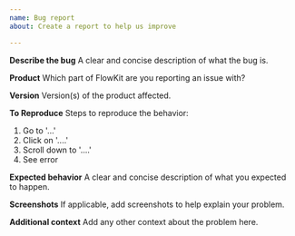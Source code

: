 ```yaml
---
name: Bug report
about: Create a report to help us improve

---
```


**Describe the bug**
A clear and concise description of what the bug is.

**Product**
Which part of FlowKit are you reporting an issue with?

**Version**
Version(s) of the product affected.

**To Reproduce**
Steps to reproduce the behavior:
1. Go to '...'
2. Click on '....'
3. Scroll down to '....'
4. See error

**Expected behavior**
A clear and concise description of what you expected to happen.

**Screenshots**
If applicable, add screenshots to help explain your problem.

**Additional context**
Add any other context about the problem here.

